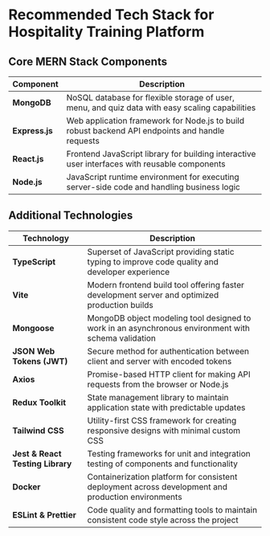 # Recommended Tech Stack for Hospitality Training Platform

## Core MERN Stack Components

| Component      | Description                                                                                     |
| -------------- | ----------------------------------------------------------------------------------------------- |
| **MongoDB**    | NoSQL database for flexible storage of user, menu, and quiz data with easy scaling capabilities |
| **Express.js** | Web application framework for Node.js to build robust backend API endpoints and handle requests |
| **React.js**   | Frontend JavaScript library for building interactive user interfaces with reusable components   |
| **Node.js**    | JavaScript runtime environment for executing server-side code and handling business logic       |

## Additional Technologies

| Technology                       | Description                                                                                         |
| -------------------------------- | --------------------------------------------------------------------------------------------------- |
| **TypeScript**                   | Superset of JavaScript providing static typing to improve code quality and developer experience     |
| **Vite**                         | Modern frontend build tool offering faster development server and optimized production builds       |
| **Mongoose**                     | MongoDB object modeling tool designed to work in an asynchronous environment with schema validation |
| **JSON Web Tokens (JWT)**        | Secure method for authentication between client and server with encoded tokens                      |
| **Axios**                        | Promise-based HTTP client for making API requests from the browser or Node.js                       |
| **Redux Toolkit**                | State management library to maintain application state with predictable updates                     |
| **Tailwind CSS**                 | Utility-first CSS framework for creating responsive designs with minimal custom CSS                 |
| **Jest & React Testing Library** | Testing frameworks for unit and integration testing of components and functionality                 |
| **Docker**                       | Containerization platform for consistent deployment across development and production environments  |
| **ESLint & Prettier**            | Code quality and formatting tools to maintain consistent code style across the project              |
